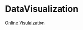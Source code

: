 # DataVisualization

<a href="https://gehanpasindhu-datavisualization.streamlit.app/"> Online Visulaization </a>
